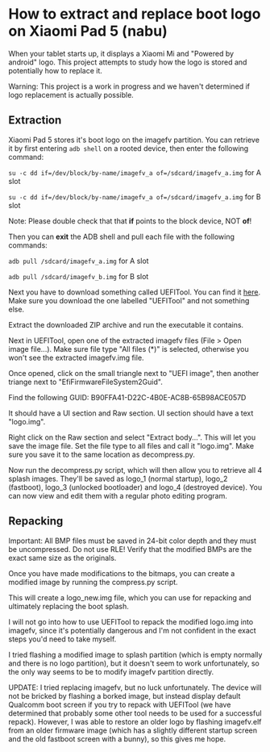 # How to extract and replace boot logo on Xiaomi Pad 5 (nabu)

When your tablet starts up, it displays a Xiaomi Mi and "Powered by android" logo. This project attempts to study how the logo is stored and potentially how to replace it.

Warning: This project is a work in progress and we haven't determined if logo replacement is actually possible.

## Extraction

Xiaomi Pad 5 stores it's boot logo on the imagefv partition. You can retrieve it by first entering `adb shell` on a rooted device, then enter the following command:

`su -c dd if=/dev/block/by-name/imagefv_a of=/sdcard/imagefv_a.img` for A slot

`su -c dd if=/dev/block/by-name/imagefv_a of=/sdcard/imagefv_a.img` for B slot

Note: Please double check that that **if** points to the block device, NOT **of**!

Then you can **exit** the ADB shell and pull each file with the following commands:

`adb pull /sdcard/imagefv_a.img` for A slot

`adb pull /sdcard/imagefv_b.img` for B slot

Next you have to download something called UEFITool. You can find it [here](https://github.com/LongSoft/UEFITool/releases). Make sure you download the one labelled "UEFITool" and not something else.

Extract the downloaded ZIP archive and run the executable it contains.

Next in UEFITool, open one of the extracted imagefv files (File > Open image file...). Make sure file type "All files (*)" is selected, otherwise you won't see the extracted imagefv.img file.

Once opened, click on the small triangle next to "UEFI image", then another triange next to "EfiFirmwareFileSystem2Guid".

Find the following GUID: B90FFA41-D22C-4B0E-AC8B-65B98ACE057D

It should have a UI section and Raw section. UI section should have a text "logo.img".

Right click on the Raw section and select "Extract body...". This will let you save the image file. Set the file type to all files and call it "logo.img". Make sure you save it to the same location as decompress.py.

Now run the decompress.py script, which will then allow you to retrieve all 4 splash images. They'll be saved as logo_1 (normal startup), logo_2 (fastboot), logo_3 (unlocked bootloader) and logo_4 (destroyed device). You can now view and edit them with a regular photo editing program.

## Repacking

Important: All BMP files must be saved in 24-bit color depth and they must be uncompressed. Do not use RLE! Verify that the modified BMPs are the exact same size as the originals.

Once you have made modifications to the bitmaps, you can create a modified image by running the compress.py script.

This will create a logo_new.img file, which you can use for repacking and ultimately replacing the boot splash.

I will not go into how to use UEFITool to repack the modified logo.img into imagefv, since it's potentially dangerous and I'm not confident in the exact steps you'd need to take myself.

I tried flashing a modified image to splash partition (which is empty normally and there is no logo partition), but it doesn't seem to work unfortunately, so the only way seems to be to modify imagefv partition directly.

UPDATE: I tried replacing imagefv, but no luck unfortunately. The device will not be bricked by flashing a borked image, but instead display default Qualcomm boot screen if you try to repack with UEFITool (we have determined that probably some other tool needs to be used for a successful repack). However, I was able to restore an older logo by flashing imagefv.elf from an older firmware image (which has a slightly different startup screen and the old fastboot screen with a bunny), so this gives me hope.
